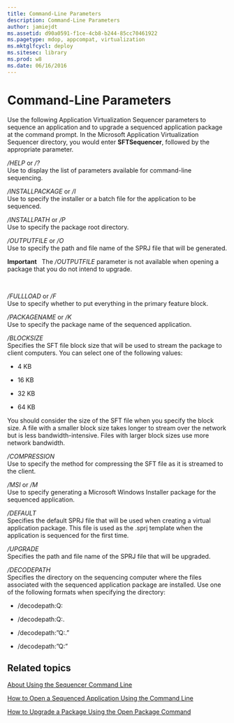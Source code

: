 ```yaml
---
title: Command-Line Parameters
description: Command-Line Parameters
author: jamiejdt
ms.assetid: d90a0591-f1ce-4cb8-b244-85cc70461922
ms.pagetype: mdop, appcompat, virtualization
ms.mktglfcycl: deploy
ms.sitesec: library
ms.prod: w8
ms.date: 06/16/2016
---
```



# Command-Line Parameters


Use the following Application Virtualization Sequencer parameters to sequence an application and to upgrade a sequenced application package at the command prompt. In the Microsoft Application Virtualization Sequencer directory, you would enter **SFTSequencer**, followed by the appropriate parameter.

<a href="" id="-help-or---"></a>*/HELP* or */?*  
Use to display the list of parameters available for command-line sequencing.

<a href="" id="-installpackage-or--i"></a>*/INSTALLPACKAGE* or */I*  
Use to specify the installer or a batch file for the application to be sequenced.

<a href="" id="-installpath-or--p"></a>*/INSTALLPATH* or */P*  
Use to specify the package root directory.

<a href="" id="-outputfile-or--o"></a>*/OUTPUTFILE* or */O*  
Use to specify the path and file name of the SPRJ file that will be generated.

**Important**  
The */OUTPUTFILE* parameter is not available when opening a package that you do not intend to upgrade.

 

<a href="" id="-fullload-or--f"></a>*/FULLLOAD* or */F*  
Use to specify whether to put everything in the primary feature block.

<a href="" id="-packagename-or--k"></a>*/PACKAGENAME* or */K*  
Use to specify the package name of the sequenced application.

<a href="" id="-blocksize"></a>*/BLOCKSIZE*  
Specifies the SFT file block size that will be used to stream the package to client computers. You can select one of the following values:

-   4 KB

-   16 KB

-   32 KB

-   64 KB

You should consider the size of the SFT file when you specify the block size. A file with a smaller block size takes longer to stream over the network but is less bandwidth-intensive. Files with larger block sizes use more network bandwidth.

<a href="" id="-compression"></a>*/COMPRESSION*  
Use to specify the method for compressing the SFT file as it is streamed to the client.

<a href="" id="-msi-or--m"></a>*/MSI* or */M*  
Use to specify generating a Microsoft Windows Installer package for the sequenced application.

<a href="" id="-default"></a>*/DEFAULT*  
Specifies the default SPRJ file that will be used when creating a virtual application package. This file is used as the .sprj template when the application is sequenced for the first time.

<a href="" id="-upgrade"></a>*/UPGRADE*  
Specifies the path and file name of the SPRJ file that will be upgraded.

<a href="" id="-decodepath"></a>*/DECODEPATH*  
Specifies the directory on the sequencing computer where the files associated with the sequenced application package are installed. Use one of the following formats when specifying the directory:

-   /decodepath:Q:

-   /decodepath:Q:.

-   /decodepath:”Q:.”

-   /decodepath:”Q:”

## Related topics


[About Using the Sequencer Command Line](about-using-the-sequencer-command-line.md)

[How to Open a Sequenced Application Using the Command Line](how-to-open-a-sequenced-application-using-the-command-line.md)

[How to Upgrade a Package Using the Open Package Command](how-to-upgrade-a-package-using-the-open-package-command.md)

 

 





